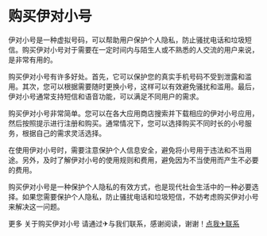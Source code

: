# 购买伊对小号

伊对小号是一种虚拟号码，可以帮助用户保护个人隐私，防止骚扰电话和垃圾短信。购买伊对小号对于需要在一定时间内与陌生人或不熟悉的人交流的用户来说，是非常有用的。

购买伊对小号有许多好处。首先，它可以保护您的真实手机号码不受到泄露和滥用。其次，您可以根据需要随时更换小号，这样可以有效避免骚扰和滥用。最后，伊对小号通常支持短信和语音功能，可以满足不同用户的需求。

购买伊对小号非常简单。您可以在各大应用商店搜索并下载相应的伊对小号应用，然后按照提示进行注册和购买。通常情况下，您可以选择购买不同时长的小号服务，根据自己的需求灵活选择。

在使用伊对小号时，需要注意保护个人信息安全，避免将小号用于违法和不当用途。另外，及时了解伊对小号的使用规则和费用，避免因为不当使用而产生不必要的费用。

购买伊对小号是一种保护个人隐私的有效方式，也是现代社会生活中的一种必要选择。如果您需要保护个人隐私，防止骚扰电话和垃圾短信，不妨考虑购买伊对小号来解决这一问题。

更多 关于购买伊对小号 请通过✈与我们联系，感谢阅读，谢谢！[点我✈联系](https://b.k02.cc)